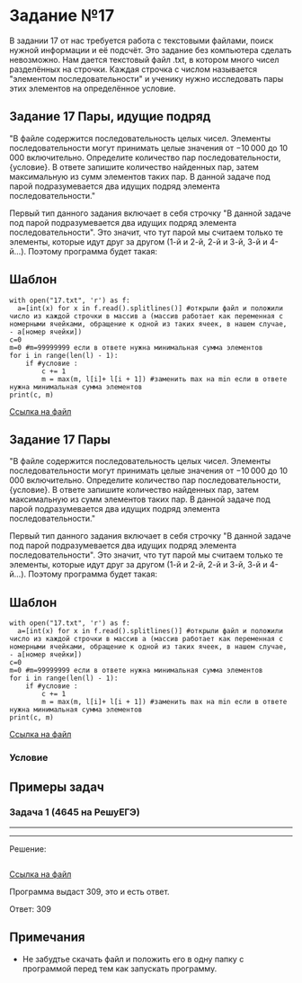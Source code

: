 # Задание №17
В задании 17 от нас требуется работа с текстовыми файлами, поиск нужной информации и её подсчёт. Это задание без компьютера сделать невозможно.
Нам дается текстовый файл .txt, в котором много чисел разделённых на строчки. Каждая строчка с числом называется "элементом последовательности" и ученику нужно исследовать пары этих элементов на определённое условие.

## Задание 17 Пары, идущие подряд
"В файле содержится последовательность целых чисел. Элементы последовательности могут принимать целые значения от −10 000 до 10 000 включительно. Определите количество пар последовательности, {условие}. В ответе запишите количество найденных пар, затем максимальную из сумм элементов таких пар. В данной задаче под парой подразумевается два идущих подряд элемента последовательности."

Первый тип данного задания включает в себя строчку "В данной задаче под парой подразумевается два идущих подряд элемента последовательности". Это значит, что тут парой мы считаем только те элементы, которые идут друг за другом (1-й и 2-й, 2-й и 3-й, 3-й и 4-й...). Поэтому программа будет такая:

## Шаблон
```
with open("17.txt", 'r') as f:
  a=[int(x) for x in f.read().splitlines()] #открыли файл и положили число из каждой строчки в массив a (массив работает как переменная с номерными ячейками, обращение к одной из таких ячеек, в нашем случае, - a[номер ячейки])
с=0
m=0 #m=99999999 если в ответе нужна минимальная сумма элементов
for i in range(len(l) - 1):
    if #условие :
        c += 1
        m = max(m, l[i]+ l[i + 1]) #заменить max на min если в ответе нужна минимальная сумма элементов
print(c, m)
```

[Ссылка на файл](https://github.com/fagirton/Inf_EGE_templates/blob/75a9354c493c21a3da27931b2fb8aae7747945df/templates/ex16-template.py)

## Задание 17 Пары
"В файле содержится последовательность целых чисел. Элементы последовательности могут принимать целые значения от −10 000 до 10 000 включительно. Определите количество пар последовательности, {условие}. В ответе запишите количество найденных пар, затем максимальную из сумм элементов таких пар. В данной задаче под парой подразумевается два идущих подряд элемента последовательности."

Первый тип данного задания включает в себя строчку "В данной задаче под парой подразумевается два идущих подряд элемента последовательности". Это значит, что тут парой мы считаем только те элементы, которые идут друг за другом (1-й и 2-й, 2-й и 3-й, 3-й и 4-й...). Поэтому программа будет такая:

## Шаблон
```
with open("17.txt", 'r') as f:
  a=[int(x) for x in f.read().splitlines()] #открыли файл и положили число из каждой строчки в массив a (массив работает как переменная с номерными ячейками, обращение к одной из таких ячеек, в нашем случае, - a[номер ячейки])
с=0
m=0 #m=99999999 если в ответе нужна минимальная сумма элементов
for i in range(len(l) - 1):
    if #условие :
        c += 1
        m = max(m, l[i]+ l[i + 1]) #заменить max на min если в ответе нужна минимальная сумма элементов
print(c, m)
```

[Ссылка на файл](https://github.com/fagirton/Inf_EGE_templates/blob/75a9354c493c21a3da27931b2fb8aae7747945df/templates/ex16-template.py)

### Условие



## Примеры задач
### Задача 1 (4645 на РешуЕГЭ)
***

***

Решение:
```

```
[Ссылка на файл](https://github.com/fagirton/Inf_EGE_templates/blob/066697ae0a2d75d216b0e4e543b11e91b93c5f7a/examples/ex16-example.py)

Программа выдаст 309, это и есть ответ.

Ответ: 309


## Примечания
- Не забудтье скачать файл и положить его в одну папку с программой перед тем как запускать программу.
